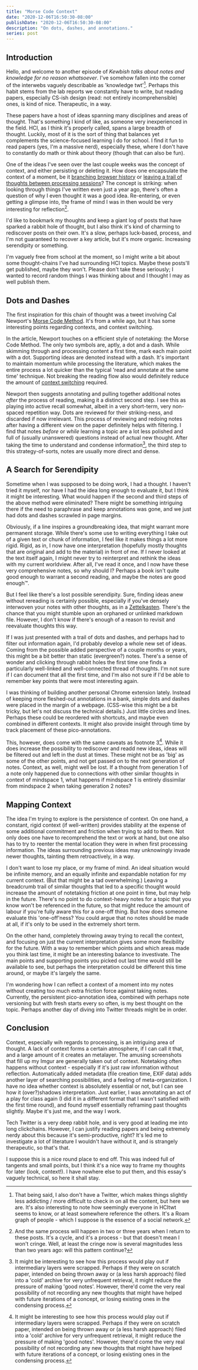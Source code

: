 ```yaml
---
title: "Morse Code Context"
date: "2020-12-06T16:50:30-08:00"
publishDate: "2020-12-06T16:50:30-08:00"
description: "On dots, dashes, and annotations."
series: post
---
```


## Introduction
Hello, and welcome to another episode of *Kewbish talks about notes and knowledge for no reason whatsoever*. I've somehow fallen into the corner of the interwebs vaguely describable as 'knowledge twt'[^1]. Perhaps this habit stems from the lab reports we constantly have to write, but reading papers, especially CS-ish design (read: not entirely incomprehensible) ones, is kind of nice. Therapeutic, in a way.

These papers have a host of ideas spanning many disciplines and areas of thought. That's something I kind of like, as someone very inexperienced in the field. HCI, as I think it's properly called, spans a large breadth of thought. Luckily, most of it is the sort of thing that balances yet complements the science-focused learning I do for school. I find it fun to read papers (yes, I'm a massive nerd), especially these, where I don't have to constantly do math or think about theory (though that can also be fun).

One of the ideas I've seen over the last couple weeks was the concept of context, and either persisting or deleting it. How does one encapsulate the context of a moment, be it [branching browser history](https://twitter.com/szymon_k/status/1289942401318977537) or [leaving a trail of thoughts between processing sessions](https://zettelkasten.de/posts/bookmark-breadcrumbs/)? The concept is striking: when looking through things I've written even just a year ago, there's often a question of why I even thought it was a good idea. Re-entering, or even getting a glimpse into, the frame of mind I was in then would be very interesting for reflection[^2].

I'd like to bookmark my thoughts and keep a giant log of posts that have sparked a rabbit hole of thought, but I also think it's kind of charming to rediscover posts on their own. It's a slow, perhaps luck-based, process, and I'm not guaranteed to recover a key article, but it's more organic. Increasing serendipity or something.

I'm vaguely free from school at the moment, so I might write a bit about some thought-chains I've had surrounding HCI topics. Maybe these posts'll get published, maybe they won't. Please don't take these seriously; I wanted to record random things I was thinking about and I thought I may as well publish them. 

## Dots and Dashes
The first inspiration for this chain of thought was a tweet involving Cal Newport's [Morse Code Method](https://www.calnewport.com/blog/2008/02/18/monday-master-class-rapid-note-taking-with-the-morse-code-method/). It's from a while ago, but it has some interesting points regarding contexts, and context switching.

In the article, Newport touches on a efficient style of notetaking: the Morse Code Method. The only two symbols are, aptly, a dot and a dash. While skimming through and processing content a first time, mark each main point with a dot. Supporting ideas are denoted instead with a dash. It's important to maintain momentum while processing the literature, which makes the entire process a lot quicker than the typical 'read and annotate at the same time' technique. Not breaking the reading flow also would definitely reduce the amount of [context switching](https://kewbi.sh/blog/posts/201018/) required.

Newport then suggests annotating and pulling together additional notes *after* the process of reading, making it a distinct second step. I see this as playing into active recall somewhat, albeit in a very short-term, very non-spaced repetition way. Dots are reviewed for their striking-ness, and discarded if now irrelevant. This process of reviewing and redoing notes after having a different view on the paper definitely helps with filtering. I find that notes *before* or *while* learning a topic are a lot less polished and full of (usually unanswered) questions instead of actual new thought. After taking the time to understand and condense information[^3], the third step to this strategy-of-sorts, notes are usually more direct and dense.

## A Search for Serendipity
Sometime when I was supposed to be doing work, I had a thought. I haven't tried it myself, nor have I had the idea long enough to evaluate it, but I think it might be interesting. What would happen if the second and third steps of the above method were eliminated? There might be something intriguing there if the need to paraphrase and keep annotations was gone, and we just had dots and dashes scrawled in page margins.

Obviously, if a line inspires a groundbreaking idea, that might warrant more permanent storage. While there's some use to writing everything I take out of a given text or chunk of information, I feel like it makes things a lot more rigid. Rigid, as in, I now have one interpretation (hopefully mostly thoughts that are original and add to the material) in front of me. If I never looked at the text itself again, I might never try to reinterpret and rethink the ideas with my current worldview. After all, I've read it once, and I now have these very comprehensive notes, so why should I? Perhaps a book isn't quite good enough to warrant a second reading, and maybe the notes are good enough™.

But I feel like there's a lost possible serendipity. Sure, finding ideas anew without rereading is certainly possible, especially if you've densely interwoven your notes with other thoughts, as in a [Zettelkasten](https://zettelkasten.de/posts/overview/). There's the chance that you might stumble upon an orphaned or unlinked markdown file. However, I don't know if there's enough of a reason to revisit and reevaluate thoughts this way.

If I was just presented with a trail of dots and dashes, and perhaps had to filter out information again, I'd probably develop a whole new set of ideas. Coming from the possible added perspective of a couple months or years, this might be a bit better than static (evergreen?) notes. There's a sense of wonder and clicking through rabbit holes the first time one finds a particularly well-linked and well-connected thread of thoughts. I'm not sure if I can document that all the first time, and I'm also not sure if I'd be able to remember key points that were most interesting again.

I was thinking of building another personal Chrome extension lately. Instead of keeping more fleshed-out annotations in a bank, simple dots and dashes were placed in the margin of a webpage. (CSS-wise this might be a bit tricky, but let's not discuss the technical details.) Just little circles and lines. Perhaps these could be reordered with shortcuts, and maybe even combined in different contexts. It might also provide insight through time by track placement of these pico-annotations.

This, however, does come with the same caveats as footnote 3[^3]. While it does increase the possibility to rediscover and readd new ideas, ideas will be filtered out and left in the dust at times. These might not be as 'big' as some of the other points, and not get passed on to the next generation of notes. Context, as well, might well be lost. If a thought from generation 1 of a note only happened due to connections with other similar thoughts in context of mindspace 1, what happens if mindspace 1 is entirely dissimilar from mindspace 2 when taking generation 2 notes? 

## Mapping Context
The idea I'm trying to explore is the persistence of context. On one hand, a constant, rigid context (if well-written) provides stability at the expense of some additional commitment and friction when trying to add to them. Not only does one have to recomprehend the text or work at hand, but one also has to try to reenter the mental location they were in when first processing information. The ideas surrounding previous ideas may unknowingly invade newer thoughts, tainting them retroactively, in a way.

I don't want to lose my place, or my frame of mind. An ideal situation would be infinite memory, and an equally infinite and expandable notation for my current context. (But that might be a tad overwhelming.) Leaving a breadcrumb trail of similar thoughts that led to a specific thought would increase the amount of notetaking friction at one point in time, but may help in the future. There's no point to do context-heavy notes for a topic that you know won't be referenced in the future, so that might reduce the amount of labour if you're fully aware this for a one-off thing. But how does someone evaluate this 'one-off'ness? You could argue that no notes should be made at all, if it's only to be used in the extremely short term.

On the other hand, completely throwing away trying to recall the context, and focusing on just the current interpretation gives some more flexibility for the future. With a way to remember which points and which areas made you think last time, it might be an interesting balance to investivate. The main points and supporting points you picked out last time would still be available to see, but perhaps the interpretation could be different this time around, or maybe it's largely the same.

I'm wondering how I can reflect a context of a moment into my notes without creating too much extra friction force against taking notes. Currently, the persistent pico-annotation idea, combined with perhaps note versioning but with fresh starts every so often, is my best thought on the topic. Perhaps another day of diving into Twitter threads might be in order.

## Conclusion
Context, especially wih regards to processing, is an intriguing area of thought. A lack of context forms a certain atmosphere, if I can call it that, and a large amount of it creates an metalayer. The amusing screenshots that fill up my Imgur are generally taken out of context. Notetaking often happens without context - especially if it's just raw information without reflection. Automatically added metadata (file creation time, EXIF data) adds another layer of searching possibilities, and a feeling of meta-organization. I have no idea whether context is absolutely essential or not, but I can see how it (over?)shadows interpretation. Just earlier, I was annotating an act of a play for class again (I did it in a different format that I wasn't satisfied with the first time round), and found myself essentially reframing past thoughts slightly. Maybe it's just me, and the way I work. 

Tech Twitter is a very deep rabbit hole, and is very good at leading me into long clickchains. However, I can justify reading papers and being extremely nerdy about this because it's semi-productive, right? It's led me to investigate a lot of literature I wouldn't have without it, and is strangely therapeutic, so that's that.

I suppose this is a nice round place to end off. This was indeed full of tangents and small points, but I think it's a nice way to frame my thoughts for later (look, context!). I have nowhere else to put them, and this essay's vaguely technical, so here it shall stay.

[^1]: That being said, I also don't have a Twitter, which makes things slightly less addicting / more difficult to check in on all the content, but here we are. It's also interesting to note how seemingly everyone in HCItwt seems to know, or at least somewhere reference the others. It's a Roam graph of people - which I suppose is the essence of a social network.

[^2]: And the same process will happen in two or three years when I return to these posts. It's a cycle, and it's a process - but that doesn't mean I won't cringe. Well, at least the cringe now is several magnitudes less than two years ago: will this pattern continue?

[^3]: It might be interesting to see how this process would play out if intermediary layers were scrapped. Perhaps if they were on scratch paper, intended on being thrown away or (a less harsh approach) filed into a 'cold' archive for very unfrequent retrieval, it might reduce the pressure of making 'good notes'. However, there'd come the very real possibility of not recording any new thoughts that might have helped with future iterations of a concept, or losing existing ones in the condensing process.

[^4]: Different rows or columns for a sentence which pertains to two separate topics? Though these might need to be limited, or else thoughts that aren't really connected will be connected just for the sake of connecting them, and we'd end up with a very thick galaxy of annotations.
